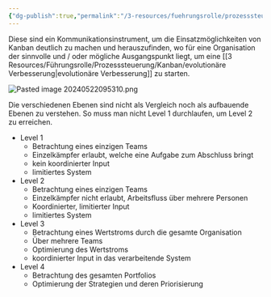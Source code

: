 ```yaml
---
{"dg-publish":true,"permalink":"/3-resources/fuehrungsrolle/prozesssteuerung/kanban/kanban-flight-levels/","created":"2024-04-10T11:16:31.707+02:00","updated":"2024-05-22T10:02:02.847+02:00"}
---
```



Diese sind ein Kommunikationsinstrument, um die Einsatzmöglichkeiten von Kanban deutlich zu machen und herauszufinden, wo für eine Organisation der sinnvolle und / oder mögliche Ausgangspunkt liegt, um eine [[3 Resources/Führungsrolle/Prozesssteuerung/Kanban/evolutionäre Verbesserung\|evolutionäre Verbesserung]] zu starten.

![Pasted image 20240522095310.png](/img/user/4%20Archive/Assets/Pasted%20image%2020240522095310.png)

Die verschiedenen Ebenen sind nicht als Vergleich noch als aufbauende Ebenen zu verstehen. So muss man nicht Level 1 durchlaufen, um Level 2 zu erreichen.

- Level 1
	- Betrachtung eines einzigen Teams
	- Einzelkämpfer erlaubt, welche eine Aufgabe zum Abschluss bringt
	- kein koordinierter Input
	- limitiertes System
- Level 2
	- Betrachtung eines einzigen Teams
	- Einzelkämpfer nicht erlaubt, Arbeitsfluss über mehrere Personen
	- Koordinierter, limitierter Input
	- limitiertes System
- Level 3
	- Betrachtung eines Wertstroms durch die gesamte Organisation
	- Über mehrere Teams
	- Optimierung des Wertstroms
	- koordinierter Input in das verarbeitende System
- Level 4
	- Betrachtung des gesamten Portfolios
	- Optimierung der Strategien und deren Priorisierung
